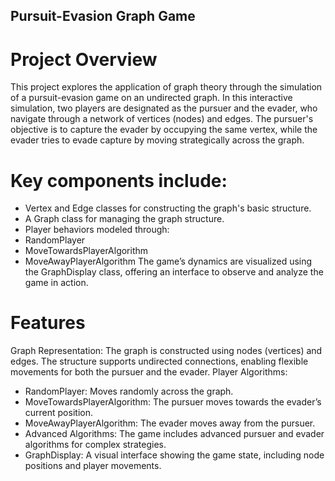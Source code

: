 ## Pursuit-Evasion Graph Game
# Project Overview
This project explores the application of graph theory through the simulation of a pursuit-evasion game on an undirected graph. In this interactive simulation, two players are designated as the pursuer and the evader, who navigate through a network of vertices (nodes) and edges. The pursuer's objective is to capture the evader by occupying the same vertex, while the evader tries to evade capture by moving strategically across the graph.

# Key components include:

- Vertex and Edge classes for constructing the graph's basic structure.
- A Graph class for managing the graph structure.
- Player behaviors modeled through:
- RandomPlayer
- MoveTowardsPlayerAlgorithm
- MoveAwayPlayerAlgorithm
The game’s dynamics are visualized using the GraphDisplay class, offering an interface to observe and analyze the game in action.

# Features
Graph Representation: The graph is constructed using nodes (vertices) and edges. The structure supports undirected connections, enabling flexible movements for both the pursuer and the evader.
Player Algorithms:
- RandomPlayer: Moves randomly across the graph.
- MoveTowardsPlayerAlgorithm: The pursuer moves towards the evader’s current position.
- MoveAwayPlayerAlgorithm: The evader moves away from the pursuer.
- Advanced Algorithms: The game includes advanced pursuer and evader algorithms for complex strategies.
- GraphDisplay: A visual interface showing the game state, including node positions and player movements.
